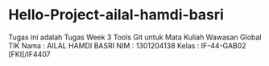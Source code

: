 # Hello-Project-ailal-hamdi-basri
Tugas ini adalah Tugas Week 3 Tools Git untuk Mata Kuliah Wawasan Global TIK
Nama  : AILAL HAMDI BASRI
NIM   : 1301204138
Kelas : IF-44-GAB02 [FKI]/IF4407
